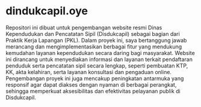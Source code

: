 # dindukcapil.oye

 Repositori ini dibuat untuk pengembangan website resmi Dinas Kependudukan dan Pencatatan Sipil (Disdukcapil) sebagai bagian dari Praktik Kerja Lapangan (PKL). Dalam proyek ini, saya bertanggung jawab merancang dan mengimplementasikan berbagai fitur yang mendukung kemudahan layanan kependudukan secara daring bagi masyarakat. Website ini dirancang untuk menyediakan informasi dan layanan terkait pendaftaran penduduk serta pencatatan sipil secara lengkap, seperti pembuatan KTP, KK, akta kelahiran, serta layanan konsultasi dan pengaduan online. Pengembangan proyek ini juga mencakup peningkatan antarmuka yang responsif agar dapat diakses dengan nyaman di berbagai perangkat, sehingga memperkuat aksesibilitas dan efektivitas pelayanan publik di Disdukcapil.
